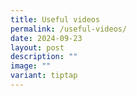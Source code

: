 ```yaml
---
title: Useful videos
permalink: /useful-videos/
date: 2024-09-23
layout: post
description: ""
image: ""
variant: tiptap
---
```

